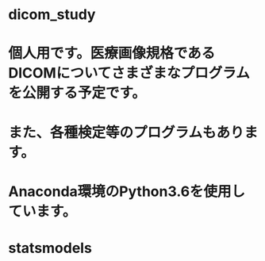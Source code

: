 # dicom_study
# 個人用です。医療画像規格であるDICOMについてさまざまなプログラムを公開する予定です。
# また、各種検定等のプログラムもあります。
# Anaconda環境のPython3.6を使用しています。
# statsmodels
